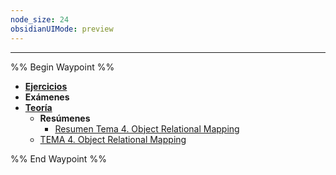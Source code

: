 ```yaml
---
node_size: 24
obsidianUIMode: preview
---
```

---
%% Begin Waypoint %%
- **[Ejercicios](./Ejercicios/Ejercicios.md)**
- **Exámenes**
- **[Teoría](./Teor%C3%ADa/Teor%C3%ADa.md)**
	- **Resúmenes**
		- [Resumen Tema 4. Object Relational Mapping](./Teor%C3%ADa/Res%C3%BAmenes/Resumen%20Tema%204.%20Object%20Relational%20Mapping.md)
	- [TEMA 4. Object Relational Mapping](./Teor%C3%ADa/TEMA%204.%20Object%20Relational%20Mapping.md)

%% End Waypoint %%